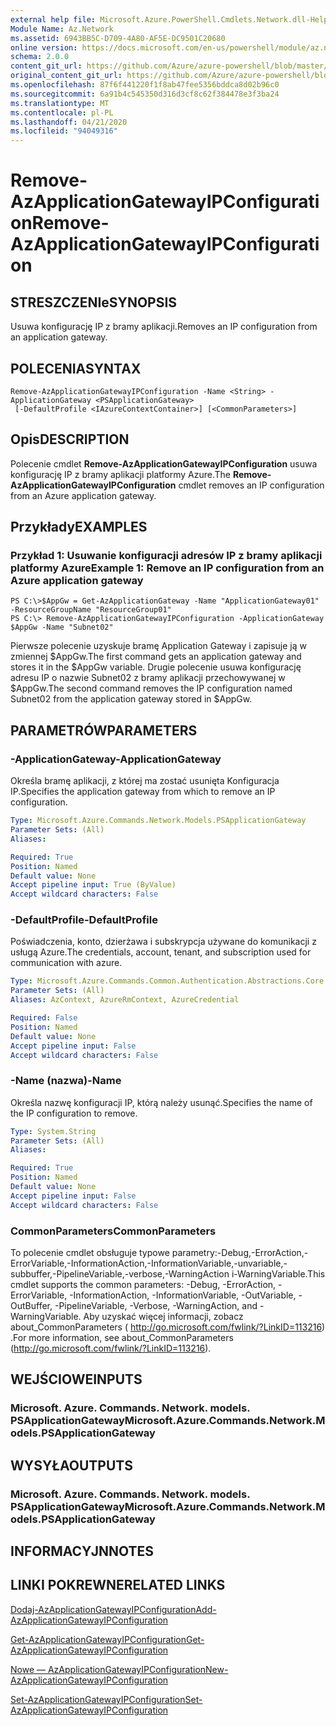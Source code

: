 ```yaml
---
external help file: Microsoft.Azure.PowerShell.Cmdlets.Network.dll-Help.xml
Module Name: Az.Network
ms.assetid: 6943BB5C-D709-4A80-AF5E-DC9501C20680
online version: https://docs.microsoft.com/en-us/powershell/module/az.network/remove-azapplicationgatewayipconfiguration
schema: 2.0.0
content_git_url: https://github.com/Azure/azure-powershell/blob/master/src/Network/Network/help/Remove-AzApplicationGatewayIPConfiguration.md
original_content_git_url: https://github.com/Azure/azure-powershell/blob/master/src/Network/Network/help/Remove-AzApplicationGatewayIPConfiguration.md
ms.openlocfilehash: 87f6f441220f1f8ab47fee5356bddca8d02b96c0
ms.sourcegitcommit: 6a91b4c545350d316d3cf8c62f384478e3f3ba24
ms.translationtype: MT
ms.contentlocale: pl-PL
ms.lasthandoff: 04/21/2020
ms.locfileid: "94049316"
---
```

# <span data-ttu-id="d01db-101">Remove-AzApplicationGatewayIPConfiguration</span><span class="sxs-lookup"><span data-stu-id="d01db-101">Remove-AzApplicationGatewayIPConfiguration</span></span>

## <span data-ttu-id="d01db-102">STRESZCZENIe</span><span class="sxs-lookup"><span data-stu-id="d01db-102">SYNOPSIS</span></span>
<span data-ttu-id="d01db-103">Usuwa konfigurację IP z bramy aplikacji.</span><span class="sxs-lookup"><span data-stu-id="d01db-103">Removes an IP configuration from an application gateway.</span></span>

## <span data-ttu-id="d01db-104">POLECENIA</span><span class="sxs-lookup"><span data-stu-id="d01db-104">SYNTAX</span></span>

```
Remove-AzApplicationGatewayIPConfiguration -Name <String> -ApplicationGateway <PSApplicationGateway>
 [-DefaultProfile <IAzureContextContainer>] [<CommonParameters>]
```

## <span data-ttu-id="d01db-105">Opis</span><span class="sxs-lookup"><span data-stu-id="d01db-105">DESCRIPTION</span></span>
<span data-ttu-id="d01db-106">Polecenie cmdlet **Remove-AzApplicationGatewayIPConfiguration** usuwa konfigurację IP z bramy aplikacji platformy Azure.</span><span class="sxs-lookup"><span data-stu-id="d01db-106">The **Remove-AzApplicationGatewayIPConfiguration** cmdlet removes an IP configuration from an Azure application gateway.</span></span>

## <span data-ttu-id="d01db-107">Przykłady</span><span class="sxs-lookup"><span data-stu-id="d01db-107">EXAMPLES</span></span>

### <span data-ttu-id="d01db-108">Przykład 1: Usuwanie konfiguracji adresów IP z bramy aplikacji platformy Azure</span><span class="sxs-lookup"><span data-stu-id="d01db-108">Example 1: Remove an IP configuration from an Azure application gateway</span></span>
```
PS C:\>$AppGw = Get-AzApplicationGateway -Name "ApplicationGateway01" -ResourceGroupName "ResourceGroup01"
PS C:\> Remove-AzApplicationGatewayIPConfiguration -ApplicationGateway $AppGw -Name "Subnet02"
```

<span data-ttu-id="d01db-109">Pierwsze polecenie uzyskuje bramę Application Gateway i zapisuje ją w zmiennej $AppGw.</span><span class="sxs-lookup"><span data-stu-id="d01db-109">The first command gets an application gateway and stores it in the $AppGw variable.</span></span>
<span data-ttu-id="d01db-110">Drugie polecenie usuwa konfigurację adresu IP o nazwie Subnet02 z bramy aplikacji przechowywanej w $AppGw.</span><span class="sxs-lookup"><span data-stu-id="d01db-110">The second command removes the IP configuration named Subnet02 from the application gateway stored in $AppGw.</span></span>

## <span data-ttu-id="d01db-111">PARAMETRÓW</span><span class="sxs-lookup"><span data-stu-id="d01db-111">PARAMETERS</span></span>

### <span data-ttu-id="d01db-112">-ApplicationGateway</span><span class="sxs-lookup"><span data-stu-id="d01db-112">-ApplicationGateway</span></span>
<span data-ttu-id="d01db-113">Określa bramę aplikacji, z której ma zostać usunięta Konfiguracja IP.</span><span class="sxs-lookup"><span data-stu-id="d01db-113">Specifies the application gateway from which to remove an IP configuration.</span></span>

```yaml
Type: Microsoft.Azure.Commands.Network.Models.PSApplicationGateway
Parameter Sets: (All)
Aliases:

Required: True
Position: Named
Default value: None
Accept pipeline input: True (ByValue)
Accept wildcard characters: False
```

### <span data-ttu-id="d01db-114">-DefaultProfile</span><span class="sxs-lookup"><span data-stu-id="d01db-114">-DefaultProfile</span></span>
<span data-ttu-id="d01db-115">Poświadczenia, konto, dzierżawa i subskrypcja używane do komunikacji z usługą Azure.</span><span class="sxs-lookup"><span data-stu-id="d01db-115">The credentials, account, tenant, and subscription used for communication with azure.</span></span>

```yaml
Type: Microsoft.Azure.Commands.Common.Authentication.Abstractions.Core.IAzureContextContainer
Parameter Sets: (All)
Aliases: AzContext, AzureRmContext, AzureCredential

Required: False
Position: Named
Default value: None
Accept pipeline input: False
Accept wildcard characters: False
```

### <span data-ttu-id="d01db-116">-Name (nazwa)</span><span class="sxs-lookup"><span data-stu-id="d01db-116">-Name</span></span>
<span data-ttu-id="d01db-117">Określa nazwę konfiguracji IP, którą należy usunąć.</span><span class="sxs-lookup"><span data-stu-id="d01db-117">Specifies the name of the IP configuration to remove.</span></span>

```yaml
Type: System.String
Parameter Sets: (All)
Aliases:

Required: True
Position: Named
Default value: None
Accept pipeline input: False
Accept wildcard characters: False
```

### <span data-ttu-id="d01db-118">CommonParameters</span><span class="sxs-lookup"><span data-stu-id="d01db-118">CommonParameters</span></span>
<span data-ttu-id="d01db-119">To polecenie cmdlet obsługuje typowe parametry:-Debug,-ErrorAction,-ErrorVariable,-InformationAction,-InformationVariable,-unvariable,-subbuffer,-PipelineVariable,-verbose,-WarningAction i-WarningVariable.</span><span class="sxs-lookup"><span data-stu-id="d01db-119">This cmdlet supports the common parameters: -Debug, -ErrorAction, -ErrorVariable, -InformationAction, -InformationVariable, -OutVariable, -OutBuffer, -PipelineVariable, -Verbose, -WarningAction, and -WarningVariable.</span></span> <span data-ttu-id="d01db-120">Aby uzyskać więcej informacji, zobacz about_CommonParameters ( http://go.microsoft.com/fwlink/?LinkID=113216) .</span><span class="sxs-lookup"><span data-stu-id="d01db-120">For more information, see about_CommonParameters (http://go.microsoft.com/fwlink/?LinkID=113216).</span></span>

## <span data-ttu-id="d01db-121">WEJŚCIOWE</span><span class="sxs-lookup"><span data-stu-id="d01db-121">INPUTS</span></span>

### <span data-ttu-id="d01db-122">Microsoft. Azure. Commands. Network. models. PSApplicationGateway</span><span class="sxs-lookup"><span data-stu-id="d01db-122">Microsoft.Azure.Commands.Network.Models.PSApplicationGateway</span></span>

## <span data-ttu-id="d01db-123">WYSYŁA</span><span class="sxs-lookup"><span data-stu-id="d01db-123">OUTPUTS</span></span>

### <span data-ttu-id="d01db-124">Microsoft. Azure. Commands. Network. models. PSApplicationGateway</span><span class="sxs-lookup"><span data-stu-id="d01db-124">Microsoft.Azure.Commands.Network.Models.PSApplicationGateway</span></span>

## <span data-ttu-id="d01db-125">INFORMACYJN</span><span class="sxs-lookup"><span data-stu-id="d01db-125">NOTES</span></span>

## <span data-ttu-id="d01db-126">LINKI POKREWNE</span><span class="sxs-lookup"><span data-stu-id="d01db-126">RELATED LINKS</span></span>

[<span data-ttu-id="d01db-127">Dodaj-AzApplicationGatewayIPConfiguration</span><span class="sxs-lookup"><span data-stu-id="d01db-127">Add-AzApplicationGatewayIPConfiguration</span></span>](./Add-AzApplicationGatewayIPConfiguration.md)

[<span data-ttu-id="d01db-128">Get-AzApplicationGatewayIPConfiguration</span><span class="sxs-lookup"><span data-stu-id="d01db-128">Get-AzApplicationGatewayIPConfiguration</span></span>](./Get-AzApplicationGatewayIPConfiguration.md)

[<span data-ttu-id="d01db-129">Nowe — AzApplicationGatewayIPConfiguration</span><span class="sxs-lookup"><span data-stu-id="d01db-129">New-AzApplicationGatewayIPConfiguration</span></span>](./New-AzApplicationGatewayIPConfiguration.md)

[<span data-ttu-id="d01db-130">Set-AzApplicationGatewayIPConfiguration</span><span class="sxs-lookup"><span data-stu-id="d01db-130">Set-AzApplicationGatewayIPConfiguration</span></span>](./Set-AzApplicationGatewayIPConfiguration.md)


